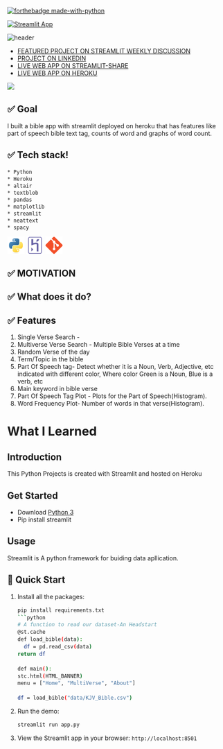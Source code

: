 
[![forthebadge made-with-python](http://ForTheBadge.com/images/badges/made-with-python.svg)](https://www.python.org/)

[![Streamlit App](https://static.streamlit.io/badges/streamlit_badge_black_white.svg)](https://share.streamlit.io/gift-ojeabulu/streamlit-bible-app/main/app.py)


![header](https://capsule-render.vercel.app/api?type=wave&color=gradient&height=300&section=header&text=BibleApp%20Analysis&fontSize=90)


* [FEATURED PROJECT ON STREAMLIT WEEKLY DISCUSSION](https://www.linkedin.com/posts/gift-ojabu_streamlit-nlp-machinelearningsolutions-activity-6769922510034083840-zHUL) 
* [PROJECT ON LINKEDIN](https://www.linkedin.com/posts/gift-ojabu_webappdevelopment-pythonprogramming-streamlit-activity-6764841612100046849-0Ok3)
* [LIVE WEB APP ON STREAMLIT-SHARE](https://share.streamlit.io/gift-ojeabulu/streamlit-bible-app/main/app.py)
* [LIVE WEB APP ON HEROKU](https://bibleapp-analysis.herokuapp.com/)

![](https://github.com/Gift-Ojeabulu/streamlit-bible-app/blob/main/NlpBibleApp_B%26W.gif)

  






## ✅ Goal
I built a bible app with streamlit deployed on heroku that has features like part of speech bible text tag, counts of word and graphs of word count.


## ✅ Tech stack!
    * Python
    * Heroku
    * altair
    * textblob
    * pandas
    * matplotlib
    * streamlit
    * neattext
    * spacy
    
<code><img height="40" src="https://raw.githubusercontent.com/devicons/devicon/master/icons/python/python-original.svg" title="python"></code>
<code><img height="40" src="https://raw.githubusercontent.com/devicons/devicon/master/icons/heroku/heroku-original.svg" title="heroku"></code>
<code><img height="40" src="https://raw.githubusercontent.com/devicons/devicon/master/icons/git/git-original.svg" title="git"></code>



## ✅ MOTIVATION


## ✅ What does it do? 

## ✅ Features
1. Single Verse Search -
2. Multiverse Verse Search - Multiple Bible Verses at a time
3. Random Verse of the day
4. Term/Topic in the bible
5. Part Of Speech tag- Detect whether it is a Noun, Verb, Adjective, etc
indicated with different color, Where color Green is a Noun, Blue is a verb, etc
6. Main keyword in bible verse
7. Part Of Speech Tag Plot - Plots for the Part of Speech(Histogram).
8. Word Frequency Plot- Number of words in that verse(Histogram).



# What I Learned
<ul> 
</ul>




## Introduction

This Python Projects is created with Streamlit and hosted on Heroku 
## Get Started

- Download [Python 3](https://python.org/downloads)
- Pip install streamlit

## Usage

Streamlit is A python framework for buiding data apllication.









## 🚀 Quick Start

1. Install all the packages:
    ```bash
    pip install requirements.txt
    ```python
    # A function to read our dataset-An Headstart
   @st.cache
   def load_bible(data):
      df = pd.read_csv(data)
    return df
    
    def main():
    stc.html(HTML_BANNER)
    menu = ["Home", "MultiVerse", "About"]

    df = load_bible("data/KJV_Bible.csv")
      ```    
2.  Run the demo:
    ```bash
    streamlit run app.py
    ```
3.  View the Streamlit app in your browser: `http://localhost:8501`






